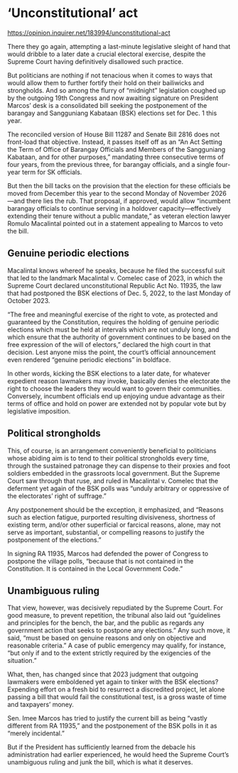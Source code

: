 # ‘Unconstitutional’ act

https://opinion.inquirer.net/183994/unconstitutional-act



There they go again, attempting a last-minute legislative sleight of hand that would dribble to a later date a crucial electoral exercise, despite the Supreme Court having definitively disallowed such practice.

But politicians are nothing if not tenacious when it comes to ways that would allow them to further fortify their hold on their bailiwicks and strongholds. And so among the flurry of “midnight” legislation coughed up by the outgoing 19th Congress and now awaiting signature on President Marcos’ desk is a consolidated bill seeking the postponement of the barangay and Sangguniang Kabataan (BSK) elections set for Dec. 1 this year.

The reconciled version of House Bill 11287 and Senate Bill 2816 does not front-load that objective. Instead, it passes itself off as an “An Act Setting the Term of Office of Barangay Officials and Members of the Sangguniang Kabataan, and for other purposes,” mandating three consecutive terms of four years, from the previous three, for barangay officials, and a single four-year term for SK officials.

But then the bill tacks on the provision that the election for these officials be moved from December this year to the second Monday of November 2026—and there lies the rub. That proposal, if approved, would allow “incumbent barangay officials to continue serving in a holdover capacity—effectively extending their tenure without a public mandate,” as veteran election lawyer Romulo Macalintal pointed out in a statement appealing to Marcos to veto the bill.



##  Genuine periodic elections



Macalintal knows whereof he speaks, because he filed the successful suit that led to the landmark Macalintal v. Comelec case of 2023, in which the Supreme Court declared unconstitutional Republic Act No. 11935, the law that had postponed the BSK elections of Dec. 5, 2022, to the last Monday of October 2023.

“The free and meaningful exercise of the right to vote, as protected and guaranteed by the Constitution, requires the holding of genuine periodic elections which must be held at intervals which are not unduly long, and which ensure that the authority of government continues to be based on the free expression of the will of electors,” declared the high court in that decision. Lest anyone miss the point, the court’s official announcement even rendered “genuine periodic elections” in boldface.

In other words, kicking the BSK elections to a later date, for whatever expedient reason lawmakers may invoke, basically denies the electorate the right to choose the leaders they would want to govern their communities. Conversely, incumbent officials end up enjoying undue advantage as their terms of office and hold on power are extended not by popular vote but by legislative imposition.



##  Political strongholds



This, of course, is an arrangement conveniently beneficial to politicians whose abiding aim is to tend to their political strongholds every time, through the sustained patronage they can dispense to their proxies and foot soldiers embedded in the grassroots local government. But the Supreme Court saw through that ruse, and ruled in Macalintal v. Comelec that the deferment yet again of the BSK polls was “unduly arbitrary or oppressive of the electorates’ right of suffrage.”

Any postponement should be the exception, it emphasized, and “Reasons such as election fatigue, purported resulting divisiveness, shortness of existing term, and/or other superficial or farcical reasons, alone, may not serve as important, substantial, or compelling reasons to justify the postponement of the elections.”

In signing RA 11935, Marcos had defended the power of Congress to postpone the village polls, “because that is not contained in the Constitution. It is contained in the Local Government Code.”



##  Unambiguous ruling



That view, however, was decisively repudiated by the Supreme Court. For good measure, to prevent repetition, the tribunal also laid out “guidelines and principles for the bench, the bar, and the public as regards any government action that seeks to postpone any elections.” Any such move, it said, “must be based on genuine reasons and only on objective and reasonable criteria.” A case of public emergency may qualify, for instance, “but only if and to the extent strictly required by the exigencies of the situation.”

What, then, has changed since that 2023 judgment that outgoing lawmakers were emboldened yet again to tinker with the BSK elections? Expending effort on a fresh bid to resurrect a discredited project, let alone passing a bill that would fail the constitutional test, is a gross waste of time and taxpayers’ money.

Sen. Imee Marcos has tried to justify the current bill as being “vastly different from RA 11935,” and the postponement of the BSK polls in it as “merely incidental.”

But if the President has sufficiently learned from the debacle his administration had earlier experienced, he would heed the Supreme Court’s unambiguous ruling and junk the bill, which is what it deserves.